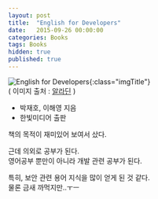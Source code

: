 ```yaml
---
layout: post
title:  "English for Developers"
date:   2015-09-26 00:00:00 
categories: Books
tags: Books
hidden: true
published: true
---
```


![English for Developers](http://image.aladin.co.kr/product/6526/71/cover/8968482195_1.jpg){:class="imgTitle"}  
( 이미지 출처 : [알라딘](http://www.aladin.co.kr/shop/wproduct.aspx?ItemId=65267102) )  

 * 박재호, 이해영 지음
 * 한빛미디어 출판

책의 목적이 재미있어 보여서 샀다. 

근데 의외로 공부가 된다.  
영어공부 뿐만이 아니라 개발 관련 공부가 된다.

<!--more-->

특히, 보안 관련 용어 지식을 많이 얻게 된 것 같다.   
물론 금새 까먹지만..ㅜㅡ 
